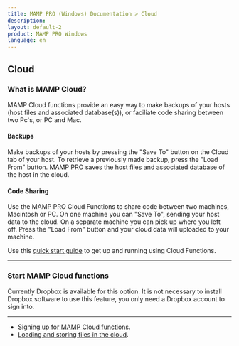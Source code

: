 ```yaml
---
title: MAMP PRO (Windows) Documentation > Cloud
description: 
layout: default-2
product: MAMP PRO Windows
language: en
---
```


## Cloud

### What is MAMP Cloud?

MAMP Cloud functions provide an easy way to make backups of your hosts (host files and associated database(s)), or faciliate code sharing between two Pc's, or PC and Mac.

#### Backups

Make backups of your hosts by pressing the "Save To" button on the Cloud tab of your host. To retrieve a previously made backup, press the "Load From" button. MAMP PRO saves the host files and associated database of the host in the cloud. 

#### Code Sharing

Use the MAMP PRO Cloud Functions to share code between two machines, Macintosh or PC. On one machine you can "Save To", sending your host data to the cloud. On a separate machine you can pick up where you left off. Press the "Load From" button and your cloud data will uploaded to your machine.

Use this [quick start guide](../First-Steps/Save-To-Cloud) to get up and running using Cloud Functions.

---

### Start MAMP Cloud functions

Currently Dropbox is available for this option. It is not necessary to install Dropbox software to use this feature, you only need a Dropbox account to sign into. 

---

- [Signing up for MAMP Cloud functions](../Settings/Cloud).
- [Loading and storing files in the cloud](../Settings/Hosts/Cloud).


